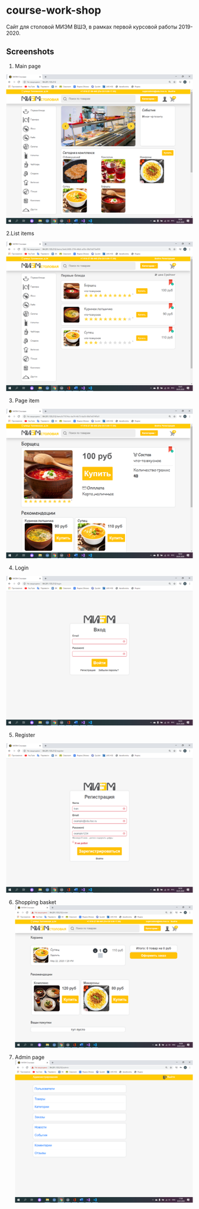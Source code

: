 # course-work-shop
Сайт для столовой МИЭМ ВШЭ, в рамках первой курсовой работы 2019-2020.

## Screenshots
1. Main page

![main page](https://github.com/AlexandrNemashkalo/course-work-shop/blob/master/Images/1.png)

2.List items

![main page](https://github.com/AlexandrNemashkalo/course-work-shop/blob/master/images/2.png)

3. Page item

![main page](https://github.com/AlexandrNemashkalo/course-work-shop/blob/master/images/3.png)

4. Login 

![main page](https://github.com/AlexandrNemashkalo/course-work-shop/blob/master/images/4.png)

5. Register

![main page](https://github.com/AlexandrNemashkalo/course-work-shop/blob/master/images/5.png)

6. Shopping basket
![main page](https://github.com/AlexandrNemashkalo/course-work-shop/blob/master/images/6.png)

7. Admin page
![main page](https://github.com/AlexandrNemashkalo/course-work-shop/blob/master/images/7.png)
